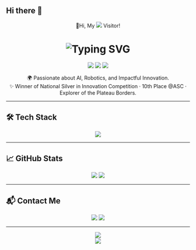 ## Hi there 👋

<!--
**hello3x3/hello3x3** is a ✨ _special_ ✨ repository because its `README.md` (this file) appears on your GitHub profile.

Here are some ideas to get you started:

- 🔭 I’m currently working on ...
- 🌱 I’m currently learning ...
- 👯 I’m looking to collaborate on ...
- 🤔 I’m looking for help with ...
- 💬 Ask me about ...
- 📫 How to reach me: ...
- 😄 Pronouns: ...
- ⚡ Fun fact: ...
-->

<div align="center"> 
  👋Hi, My <img src = "https://profile-counter.glitch.me/hello3x3/count.svg"/> Visitor!
</div>

<!-- 动态标题（打字机动画） -->
<h1 align="center">
  <img src="https://readme-typing-svg.demolab.com?font=Fira+Code&size=36&pause=1000&center=true&vCenter=true&width=900&lines=Hi+I'm+Jiuhe+Shu!;AI+Student+%7C+Tech+Explorer+%7C+Open+Source+Enthusiast" alt="Typing SVG" />
</h1>

<!-- 简要自我介绍 -->
<p align="center">
  <img src="https://img.shields.io/badge/AI%20Researcher-%F0%9F%92%BB-green?style=flat-square" />
  <img src="https://img.shields.io/badge/Drone%20Engineer-%F0%9F%9A%81-blue?style=flat-square" />
  <img src="https://img.shields.io/badge/OpenSource-Lover-%23ff69b4?style=flat-square" />
</p>

<p align="center">
  🌍 Passionate about AI, Robotics, and Impactful Innovation.<br/>
  ✨ Winner of National Silver in Innovation Competition · 10th Place @ASC · Explorer of the Plateau Borders.<br/>
</p>

---

## 🛠️ Tech Stack

<p align="center">
  <img src="https://skillicons.dev/icons?i=python,pytorch,tensorflow,c,cpp,javascript,react,docker,linux,github" />
</p>

---

## 📈 GitHub Stats

<p align="center">
  <img src="https://github-readme-stats.vercel.app/api?username=hello3x3&show_icons=true&theme=tokyonight&hide=prs" />
  <img src="https://github-readme-stats.vercel.app/api/top-langs/?username=hello3x3&layout=compact&theme=tokyonight" />
</p>

---

## 📬 Contact Me

<p align="center">
  <a href="mailto:shujiuhe@outlook.com"><img src="https://img.shields.io/badge/Email-%231877F2.svg?style=for-the-badge&logo=gmail&logoColor=white" /></a>
  <a href="https://www.linkedin.com/in/jiuhe-shu"><img src="https://img.shields.io/badge/LinkedIn-%230077B5.svg?style=for-the-badge&logo=linkedin&logoColor=white" /></a>
</p>

---

<div align="center">
  <img src="https://profile-counter.glitch.me/hello3x3/count.svg" />
  <br/>
  <img src="https://quotes-github-readme.vercel.app/api?type=horizontal&theme=tokyonight" />
</div>

